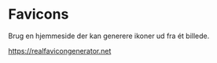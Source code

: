 # Favicons

Brug en hjemmeside der kan generere ikoner ud fra ét billede.

https://realfavicongenerator.net



